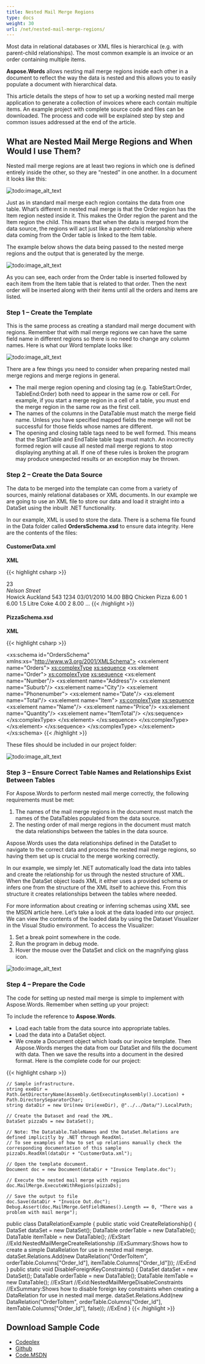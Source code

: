 ```yaml
---
title: Nested Mail Merge Regions
type: docs
weight: 30
url: /net/nested-mail-merge-regions/
---
```


Most data in relational databases or XML files is hierarchical (e.g. with parent-child relationships). The most common example is an invoice or an order containing multiple items.

**Aspose.Words** allows nesting mail merge regions inside each other in a document to reflect the way the data is nested and this allows you to easily populate a document with hierarchical data.

This article details the steps of how to set up a working nested mail merge application to generate a collection of invoices where each contain multiple items. An example project with complete source code and files can be downloaded. The process and code will be explained step by step and common issues addressed at the end of the article.

## **What are Nested Mail Merge Regions and When Would I use Them?**

Nested mail merge regions are at least two regions in which one is defined entirely inside the other, so they are “nested” in one another. In a document it looks like this:

![todo:image_alt_text](/download/thumbnails/2588826/1120741448)

Just as in standard mail merge each region contains the data from one table. What’s different in nested mail merge is that the Order region has the Item region nested inside it. This makes the Order region the parent and the Item region the child. This means that when the data is merged from the data source, the regions will act just like a parent-child relationship where data coming from the Order table is linked to the Item table.

The example below shows the data being passed to the nested merge regions and the output that is generated by the merge.

![todo:image_alt_text](/download/thumbnails/2588826/836613697)

As you can see, each order from the Order table is inserted followed by each item from the Item table that is related to that order. Then the next order will be inserted along with their items until all the orders and items are listed.

### **Step 1 – Create the Template**

This is the same process as creating a standard mail merge document with regions. Remember that with mail merge regions we can have the same field name in different regions so there is no need to change any column names. Here is what our Word template looks like:

![todo:image_alt_text](/download/thumbnails/2588826/424832615)

There are a few things you need to consider when preparing nested mail merge regions and merge regions in general.

- The mail merge region opening and closing tag (e.g. TableStart:Order, TableEnd:Order) both need to appear in the same row or cell. For example, if you start a merge region in a cell of a table, you must end the merge region in the same row as the first cell.
- The names of the columns in the DataTable must match the merge field name. Unless you have specified mapped fields the merge will not be successful for those fields whose names are different.
- The opening and closing table tags need to be well formed. This means that the StartTable and EndTable table tags must match. An incorrectly formed region will cause all nested mail merge regions to stop displaying anything at all.
  If one of these rules is broken the program may produce unexpected results or an exception may be thrown.

### **Step 2 – Create the Data Source**

The data to be merged into the template can come from a variety of sources, mainly relational databases or XML documents. In our example we are going to use an XML file to store our data and load it straight into a DataSet using the inbuilt .NET functionality.

In our example, XML is used to store the data. There is a schema file found in the Data folder called **OrdersSchema.xsd** to ensure data integrity. Here are the contents of the files:

#### **CustomerData.xml**

**XML**

{{< highlight csharp >}}
<?xml version="1.0" encoding="utf-8" ?>
<Orders>
 <Order>
 <Number>23</Number>
 <Address>Nelson Street</Address>
 <Suburb>Howick</Suburb>
 <City>Auckland</City>
 <Phonenumber>543 1234</Phonenumber>
 <Date>03/01/2010</Date>
 <Total>14.00</Total>
  <Item>
  <Name>BBQ Chicken Pizza</Name>
  <Price>6.00</Price>
  <Quantity>1</Quantity>
  <ItemTotal>6.00</ItemTotal>
  </Item>
  <Item>
  <Name>1.5 Litre Coke</Name>
  <Price>4.00</Price>
  <Quantity>2</Quantity>
  <ItemTotal>8.00</ItemTotal>
  </Item>
 </Order>
...
</Orders>
{{< /highlight >}}

#### **PizzaSchema.xsd**

**XML**

{{< highlight csharp >}}
<?xml version="1.0" encoding ="utf-8"?>
<xs:schema id="OrdersSchema"  xmlns:xs="http://www.w3.org/2001/XMLSchema">
 <xs:element name="Orders">
 <xs:complexType>
 <xs:sequence>
  <xs:element name="Order">
  <xs:complexType>
  <xs:sequence>
  <xs:element name="Number"/>
  <xs:element name="Address"/>
  <xs:element name="Suburb"/>
  <xs:element name="City"/>
  <xs:element name="Phonenumber">
  <xs:element name="Date"/>
  <xs:element name="Total"/>
  <xs:element name="Item">
   <xs:complexType>
   <xs:sequence>
   <xs:element name="Name"/>
   <xs:element name="Price"/>
   <xs:element name="Quantity"/>
   <xs:element name="ItemTotal"/>
   </xs:sequence>
  </xs:complexType>
  </xs:element>
  </xs:sequence>
  </xs:complexType>
 </xs:element>
 </xs:sequence>
 </xs:complexType>
 </xs:element>
</xs:schema>
{{< /highlight >}}

These files should be included in our project folder:

![todo:image_alt_text](/download/thumbnails/2588826/1957624239)

### **Step 3 – Ensure Correct Table Names and Relationships Exist Between Tables**

For Aspose.Words to perform nested mail merge correctly, the following requirements must be met:

1. The names of the mail merge regions in the document must match the names of the DataTables populated from the data source.
1. The nesting order of mail merge regions in the document must match the data relationships between the tables in the data source.

Aspose.Words uses the data relationships defined in the DataSet to navigate to the correct data and process the nested mail merge regions, so having them set up is crucial to the merge working correctly.

In our example, we simply let .NET automatically load the data into tables and create the relationship for us through the nested structure of XML. When the DataSet object loads XML it either uses a provided schema or infers one from the structure of the XML itself to achieve this. From this structure it creates relationships between the tables where needed.

For more information about creating or inferring schemas using XML see the MSDN article here. Let’s take a look at the data loaded into our project. We can view the contents of the loaded data by using the Dataset Visualizer in the Visual Studio environment. To access the Visualizer:

1. Set a break point somewhere in the code.
1. Run the program in debug mode.
1. Hover the mouse over the DataSet and click on the magnifying glass icon.

![todo:image_alt_text](/download/thumbnails/2588826/506157511)

### **Step 4 – Prepare the Code**

The code for setting up nested mail merge is simple to implement with Aspose.Words. Remember when setting up your project:

To include the reference to **Aspose.Words**.

- Load each table from the data source into appropriate tables.
- Load the data into a DataSet object.
- We create a Document object which loads our invoice template. Then Aspose.Words merges the data from our DataSet and fills the document with data. Then we save the results into a document in the desired format. Here is the complete code for our project:

{{< highlight csharp >}}

    // Sample infrastructure.
    string exeDir = Path.GetDirectoryName(Assembly.GetExecutingAssembly().Location) + Path.DirectorySeparatorChar;
    string dataDir = new Uri(new Uri(exeDir), @"../../Data/").LocalPath;

    // Create the Dataset and read the XML.
    DataSet pizzaDs = new DataSet();

    // Note: The Datatable.TableNames and the DataSet.Relations are defined implicitly by .NET through ReadXml.
    // To see examples of how to set up relations manually check the corresponding documentation of this sample
    pizzaDs.ReadXml(dataDir + "CustomerData.xml");

    // Open the template document.
    Document doc = new Document(dataDir + "Invoice Template.doc");

    // Execute the nested mail merge with regions
    doc.MailMerge.ExecuteWithRegions(pizzaDs);

    // Save the output to file
    doc.Save(dataDir + "Invoice Out.doc");
    Debug.Assert(doc.MailMerge.GetFieldNames().Length == 0, "There was a problem with mail merge");
public class DataRelationExample
{
public static void CreateRelationship()
{
    DataSet dataSet = new DataSet();
    DataTable orderTable = new DataTable();
    DataTable itemTable = new DataTable();
    //ExStart
    //ExId:NestedMailMergeCreateRelationship
    //ExSummary:Shows how to create a simple DataRelation for use in nested mail merge.
    dataSet.Relations.Add(new DataRelation("OrderToItem", orderTable.Columns["Order_Id"], itemTable.Columns["Order_Id"]));
    //ExEnd
}
public static void DisableForeignKeyConstraints()
{
    DataSet dataSet = new DataSet();
    DataTable orderTable = new DataTable();
    DataTable itemTable = new DataTable();
    //ExStart
    //ExId:NestedMailMergeDisableConstraints
    //ExSummary:Shows how to disable foreign key constraints when creating a DataRelation for use in nested mail merge.
    dataSet.Relations.Add(new DataRelation("OrderToItem", orderTable.Columns["Order_Id"], itemTable.Columns["Order_Id"], false));
    //ExEnd
}
{{< /highlight >}}

## **Download Sample Code**

- [Codeplex](https://asposeopenxml.codeplex.com/releases/view/617779)
- [Github](https://github.com/aspose-words/Aspose.Words-for-.NET/releases/tag/MissingFeaturesofOpenXMLWordsv1.1)
- [Code.MSDN](https://code.msdn.microsoft.com/Missing-Features-in-6a2c882b)
